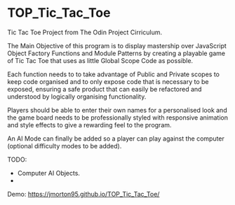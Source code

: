 # TOP_Tic_Tac_Toe
Tic Tac Toe Project from The Odin Project Cirriculum.

The Main Objective of this program is to display mastership over JavaScript Object Factory Functions and Module Patterns by creating a playable game of Tic Tac Toe that uses as little Global Scope Code as possible.

Each function needs to to take advantage of Public and Private scopes to keep code organised and to only expose code that is necessary to be exposed, ensuring a safe product that can easily be refactored and understood by logically organising functionality.

Players should be able to enter their own names for a personalised look and the game board needs to be professionally styled with responsive animation and style effects to give a rewarding feel to the program.

An AI Mode can finally be added so a player can play against the computer (optional difficulty modes to be added).


TODO:
- Computer AI Objects.
- 



Demo: https://jmorton95.github.io/TOP_Tic_Tac_Toe/
